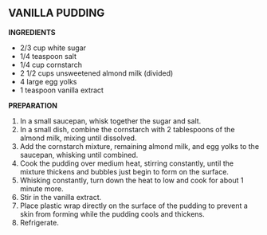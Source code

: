 ## VANILLA PUDDING

**INGREDIENTS**
* 2/3 cup white sugar
* 1/4 teaspoon salt
* 1/4 cup cornstarch
* 2 1/2 cups unsweetened almond milk (divided)
* 4 large egg yolks
* 1 teaspoon vanilla extract

**PREPARATION**
1. In a small saucepan, whisk together the sugar and salt.
2. In a small dish, combine the cornstarch with 2 tablespoons of the almond milk, mixing until dissolved.
3. Add the cornstarch mixture, remaining almond milk, and egg yolks to the saucepan, whisking until combined.
4. Cook the pudding over medium heat, stirring constantly, until the mixture thickens and bubbles just begin to form on the surface.
5. Whisking constantly, turn down the heat to low and cook for about 1 minute more.
6. Stir in the vanilla extract.
7. Place plastic wrap directly on the surface of the pudding to prevent a skin from forming while the pudding cools and thickens. 
8. Refrigerate.
